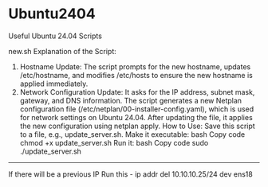 # Ubuntu2404
Useful Ubuntu 24.04 Scripts 

new.sh
Explanation of the Script:
1. Hostname Update:
The script prompts for the new hostname, updates /etc/hostname, and modifies /etc/hosts to ensure the new hostname is applied immediately.
2. Network Configuration Update:
It asks for the IP address, subnet mask, gateway, and DNS information.
The script generates a new Netplan configuration file (/etc/netplan/00-installer-config.yaml), which is used for network settings on Ubuntu 24.04.
After updating the file, it applies the new configuration using netplan apply.
How to Use:
Save this script to a file, e.g., update_server.sh.
Make it executable:
bash
Copy code
chmod +x update_server.sh
Run it:
bash
Copy code
sudo ./update_server.sh

--------------------------
If there will be a previous IP Run this - 
ip addr del 10.10.10.25/24 dev ens18

